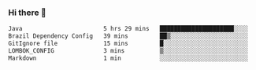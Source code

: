 ### Hi there 👋

<!--START_SECTION:waka-->

```txt
Java                       5 hrs 29 mins   █████████████████████░░░░   83.81 %
Brazil Dependency Config   39 mins         ██▒░░░░░░░░░░░░░░░░░░░░░░   09.99 %
GitIgnore file             15 mins         █░░░░░░░░░░░░░░░░░░░░░░░░   04.07 %
LOMBOK_CONFIG              3 mins          ▒░░░░░░░░░░░░░░░░░░░░░░░░   00.79 %
Markdown                   1 min           ░░░░░░░░░░░░░░░░░░░░░░░░░   00.44 %
```

<!--END_SECTION:waka-->

<!--
**jerry-shao/jerry-shao** is a ✨ _special_ ✨ repository because its `README.md` (this file) appears on your GitHub profile.

Here are some ideas to get you started:

- 🔭 I’m currently working on ...
- 🌱 I’m currently learning ...
- 👯 I’m looking to collaborate on ...
- 🤔 I’m looking for help with ...
- 💬 Ask me about ...
- 📫 How to reach me: ...
- 😄 Pronouns: ...
- ⚡ Fun fact: ...
-->
